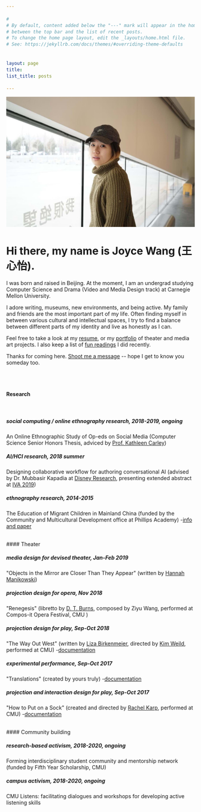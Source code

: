 ```yaml
---

#
# By default, content added below the "---" mark will appear in the home page
# between the top bar and the list of recent posts.
# To change the home page layout, edit the _layouts/home.html file.
# See: https://jekyllrb.com/docs/themes/#overriding-theme-defaults


layout: page
title:  
list_title: posts

---
```


<img src="/assets/headshot_3.jpeg" class="img-headshot" alt="">

# Hi there, my name is Joyce Wang (王心怡).

I was born and raised in Beijing. At the moment, I am an undergrad studying Computer Science and Drama (Video and Media Design track) at Carnegie Mellon University.

I adore writing, museums, new environments, and being active. My family and friends are the most important part of my life. Often finding myself in between various cultural and intellectual spaces, I try to find a balance between different parts of my identity and live as honestly as I can.

<!-- I am always curious about how people who think differently can empower each other. Many of my recent and current projects are inherently about decoding, bridging, and celebrating differences, through means such as performance, computation, community dialogues, and research. Last year, I directed an experimental performance piece about language and empathy. I worked at Disney Research for a summer and made a tool that helps creative writers and engineers collaboratively author AI agents. In school, I lead an initiative dedicated to helping students develop active listening skills. I am also being funded by my university to work on a year-long project that aims to facilitate interdisciplinary studies for undergraduate students.

 -->

Feel free to take a look at my [resume](/cv), or my [portfolio](/gallery) of theater and media art projects. I also keep a list of [fun readings](/readings)  I did recently. 

Thanks for coming here. [Shoot me a message](mailto:joycexinyiwang@cmu.edu) -- hope I get to know you someday too.

<br>

<br>

#### Research
<br>

##### social computing / online ethnography research, 2018-2019, ongoing
An Online Ethnographic Study of Op-eds on Social Media (Computer Science Senior Honors Thesis, adviced by [Prof. Kathleen Carley](http://www.casos.cs.cmu.edu/bios/carley/carley.html))

##### AI/HCI research, 2018 summer
Designing collaborative workflow for authoring conversational AI (advised by Dr. Mubbasir Kapadia at [Disney Research](https://la.disneyresearch.com/), presenting extended abstract at [IVA 2019](https://iva2019.sciencesconf.org/))


##### ethnography research, 2014-2015
The Education of Migrant Children in Mainland China (funded by the Community and Multicultural Development office at Phillips Academy) -[info and paper](/research/2015/01/20/CAMD.html)

<br>
#### Theater
<br>

##### media design for devised theater, Jan-Feb 2019
"Objects in the Mirror are Closer Than They Appear" (written by [Hannah Manikowski](https://about.me/hannahmanikowski))

##### projection design for opera, Nov 2018
"Renegesis" (libretto by [D. T. Burns](http://dtburns.com/), composed by Ziyu Wang, performed at Compos-it Opera Festival, CMU )

##### projection design for play, Sep-Oct 2018
"The Way Out West" (written by [Liza Birkenmeier](https://newplayexchange.org/users/1193/liza-birkenmeier), directed by [Kim Weild](https://www.kimweild.com/), performed at CMU) -[documentation](/theater/2018/10/04/WoW.html)

##### experimental performance, Sep-Oct 2017
"Translations" (created by yours truly) -[documentation](/theater/2017/12/10/Translations.html)

##### projection and interaction design for play, Sep-Oct 2017
"How to Put on a Sock" (created and directed by [Rachel Karp](https://www.rachelkarp.com/), performed at CMU) -[documentation](/theater/2017/11/05/Sock.html)

<br>
#### Community building
<br>

##### research-based activism, 2018-2020, ongoing
Forming interdisciplinary student community and mentorship network (funded by Fifth Year Scholarship, CMU)

##### campus activism, 2018-2020, ongoing
CMU Listens: facilitating dialogues and workshops for developing active listening skills

<br>
